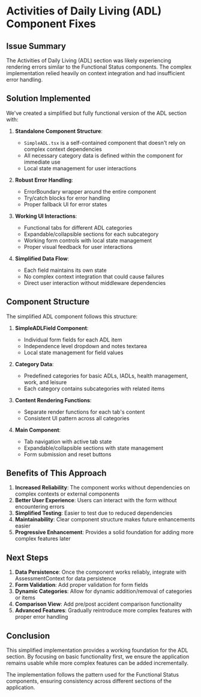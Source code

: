 # Activities of Daily Living (ADL) Component Fixes

## Issue Summary

The Activities of Daily Living (ADL) section was likely experiencing rendering errors similar to the Functional Status components. The complex implementation relied heavily on context integration and had insufficient error handling.

## Solution Implemented

We've created a simplified but fully functional version of the ADL section with:

1. **Standalone Component Structure**: 
   - `SimpleADL.tsx` is a self-contained component that doesn't rely on complex context dependencies
   - All necessary category data is defined within the component for immediate use
   - Local state management for user interactions

2. **Robust Error Handling**:
   - ErrorBoundary wrapper around the entire component
   - Try/catch blocks for error handling
   - Proper fallback UI for error states

3. **Working UI Interactions**:
   - Functional tabs for different ADL categories
   - Expandable/collapsible sections for each subcategory
   - Working form controls with local state management
   - Proper visual feedback for user interactions

4. **Simplified Data Flow**:
   - Each field maintains its own state
   - No complex context integration that could cause failures
   - Direct user interaction without middleware dependencies

## Component Structure

The simplified ADL component follows this structure:

1. **SimpleADLField Component**:
   - Individual form fields for each ADL item
   - Independence level dropdown and notes textarea
   - Local state management for field values

2. **Category Data**:
   - Predefined categories for basic ADLs, IADLs, health management, work, and leisure
   - Each category contains subcategories with related items

3. **Content Rendering Functions**:
   - Separate render functions for each tab's content
   - Consistent UI pattern across all categories

4. **Main Component**:
   - Tab navigation with active tab state
   - Expandable/collapsible sections with state management
   - Form submission and reset buttons

## Benefits of This Approach

1. **Increased Reliability**: The component works without dependencies on complex contexts or external components
2. **Better User Experience**: Users can interact with the form without encountering errors
3. **Simplified Testing**: Easier to test due to reduced dependencies
4. **Maintainability**: Clear component structure makes future enhancements easier
5. **Progressive Enhancement**: Provides a solid foundation for adding more complex features later

## Next Steps

1. **Data Persistence**: Once the component works reliably, integrate with AssessmentContext for data persistence
2. **Form Validation**: Add proper validation for form fields
3. **Dynamic Categories**: Allow for dynamic addition/removal of categories or items
4. **Comparison View**: Add pre/post accident comparison functionality
5. **Advanced Features**: Gradually reintroduce more complex features with proper error handling

## Conclusion

This simplified implementation provides a working foundation for the ADL section. By focusing on basic functionality first, we ensure the application remains usable while more complex features can be added incrementally.

The implementation follows the pattern used for the Functional Status components, ensuring consistency across different sections of the application.
